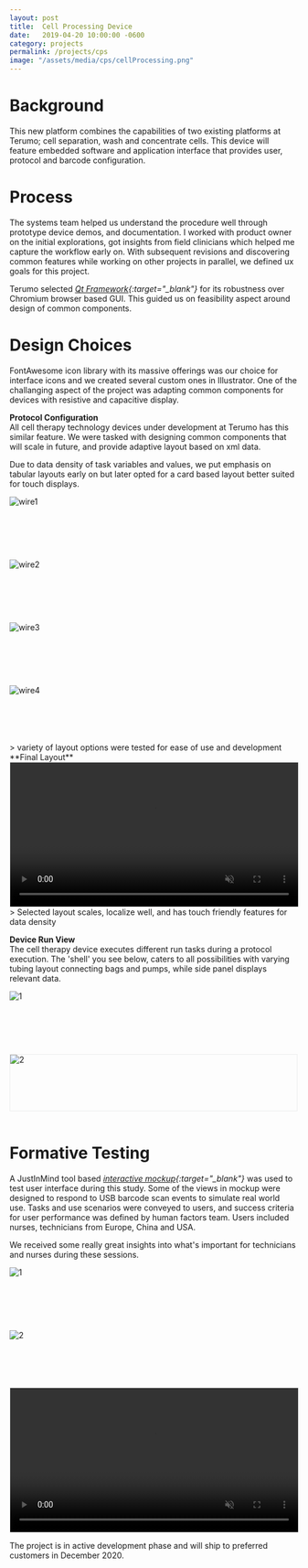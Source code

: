 ```yaml
---
layout: post
title:  Cell Processing Device
date:   2019-04-20 10:00:00 -0600
category: projects
permalink: /projects/cps
image: "/assets/media/cps/cellProcessing.png"
---
```

# Background
This new platform combines the capabilities of two existing platforms at Terumo; cell separation, wash and concentrate cells. This device will feature embedded software and application interface that provides user, protocol and barcode configuration.  

# Process
The systems team helped us understand the procedure well through prototype device demos, and documentation. I worked with product owner on the initial explorations, got insights from field clinicians which helped me capture the workflow early on. With subsequent revisions and discovering common features while working on other projects in parallel, we defined ux goals for this project.  

Terumo selected *[Qt Framework](https://www.qt.io/qt-in-medical/ "Open Qt Site"){:target="_blank"}* for its robustness over Chromium browser based GUI. This guided us on feasibility aspect around design of common components.


# Design Choices
FontAwesome icon library with its massive offerings was our choice for interface icons and we created several custom ones in Illustrator. One of the challanging aspect of the project was adapting common components for devices with resistive and capacitive display.  

**Protocol Configuration**  
All cell therapy technology devices under development at Terumo has this similar feature. We were tasked with designing common components that will scale in future, and provide adaptive layout based on xml data.  

Due to data density of task variables and values, we put emphasis on tabular layouts early on but later opted for a card based layout better suited for touch displays.  

<div style="
    display: grid;
    grid-template-columns: repeat(auto-fit, minmax(250px, 1fr));
    grid-gap: 10px;
    grid-auto-rows: minmax(100px, auto);
">
    <img src="/assets/media/cps/PrepareWire1.png" alt="wire1">
    <img src="/assets/media/cps/PrepareWire2.png" alt="wire2">
    <img src="/assets/media/cps/PrepareWire3.png" alt="wire3">
    <img src="/assets/media/cps/PrepareWire4.png" alt="wire4">
</div>
<span></span>
> variety of layout options were tested for ease of use and development

<br>
**Final Layout**
<video width="100%" height="auto" controls muted style="border: 1px solid #ECEDED;">
  <source src="/assets/media/cps/finalRun.mov" type="video/mp4">
  Your browser does not support the video tag.
</video>
<span></span>
> Selected layout scales, localize well, and has touch friendly features for data density

<br>

**Device Run View**  
The cell therapy device executes different run tasks during a protocol execution. The 'shell' you see below, caters to all possibilities with varying tubing layout connecting bags and pumps, while side panel displays relevant data.  

<div style="
    display: grid;
    grid-template-columns: repeat(auto-fit, minmax(250px, 1fr));
    grid-gap: 10px;
    grid-auto-rows: minmax(100px, auto);
">
    <img src="/assets/media/cps/RunWire.png" alt="1">
    <img src="/assets/media/cps/PrimeDesign.png" alt="2" style="border: 1px solid #ECEDED;">
</div>
<br>

# Formative Testing
A JustInMind tool based *[interactive mockup](https://www.justinmind.com/usernote/tests/38196272/45260779/47397928/index.html#/screens/da697580-0312-4404-b07c-5ee3df31b7d4){:target="_blank"}* was used to test user interface during this study. Some of the views in mockup were designed to respond to USB barcode scan events to simulate real world use. Tasks and use scenarios were conveyed to users, and success criteria for user performance was defined by human factors team. Users included nurses, technicians from Europe, China and USA.  

We received some really great insights into what's important for technicians and nurses during these sessions.  

<div style="
    display: grid;
    grid-template-columns: repeat(auto-fit, minmax(250px, 1fr));
    grid-gap: 10px;
    grid-auto-rows: minmax(100px, auto);
">
    <img src="/assets/media/cps/hfSession3.png" alt="1">
    <img src="/assets/media/cps/hfSession2.png" alt="2">
</div>
<span></span>

<video width="100%" height="auto" controls muted style="border: 1px solid #ECEDED;">
  <source src="/assets/media/cps/hfSession3.mp4" type="video/mp4">
  Your browser does not support the video tag.
</video>
<span></span>

The project is in active development phase and will ship to preferred customers in December 2020.